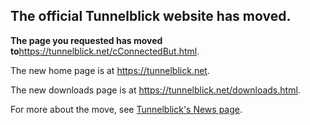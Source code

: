 ## The official Tunnelblick website has moved. ##

**The page you requested has moved to**<a href='https://tunnelblick.net/cConnectedBut.html'><a href='https://tunnelblick.net/cConnectedBut.html'>https://tunnelblick.net/cConnectedBut.html</a></a>.

The new home page is at <a href='https://tunnelblick.net'><a href='https://tunnelblick.net'>https://tunnelblick.net</a></a>.

The new downloads page is at <a href='https://tunnelblick.net/downloads.html'><a href='https://tunnelblick.net/downloads.html'>https://tunnelblick.net/downloads.html</a></a>.

For more about the move, see <a href='https://tunnelblick.net/cNews.html#2015-07-23'>Tunnelblick's News page</a>.
